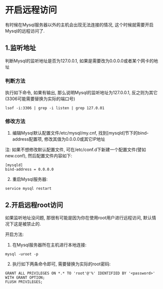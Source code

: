 # 开启远程访问

有时候在Mysql服务器以外的主机会出现无法连接的情况, 这个时候就需要开启Mysql的远程访问了.

## 1.监听地址

判断Mysql的监听地址是否为127.0.0.1, 如果是需要改为0.0.0.0或者某个网卡的地址

### 判断方法

执行如下命令, 如果有输出, 那么说明Mysql的监听地址为127.0.0.1, 反之则为其它(3306可能需要替换为实际的端口号)

```
lsof -i:3306 | grep -i listen | grep 127.0.01
```

### 修改方法

1. 编辑Mysql默认配置文件/etc/mysql/my.cnf, 找到[mysqld]节下的bind-address配置项, 修改其值为0.0.0.0或其它IP地址

注: 如果不想修改默认配置文件, 可在/etc/conf.d下新建一个配置文件(譬如new.conf), 然后配置文件内容如下:

```
[mysqld]
bind-address = 0.0.0.0
```

2. 重启Mysql服务器:

```
service mysql restart
```

## 2.开启远程root访问

如果监听地址没问题, 那很有可能是因为你在使用root用户进行远程访问, 默认情况下这是被禁止的.

开启方法:

1. 在Mysql服务器所在主机进行本地连接:

```
mysql -uroot -p
```

2. 执行如下两条命令即可, <password>需要替换为实际的root密码:

```
GRANT ALL PRIVILEGES ON *.* TO 'root'@'%' IDENTIFIED BY '<password>' WITH GRANT OPTION;
FLUSH PRIVILEGES;
```
